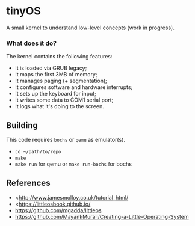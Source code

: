 # tinyOS
A small kernel to understand low-level concepts (work in progress). 

### What does it do?

The kernel contains the following features:
- It is loaded via GRUB legacy;
- It maps the first 3MB of memory;
- It manages paging (+ segmentation);
- It configures software and hardware interrupts;
- It sets up the keyboard for input;
- It writes some data to COM1 serial port;
- It logs what it's doing to the screen.

## Building

This code requires `bochs` or `qemu` as emulator(s).

- `cd ~/path/to/repo`
- `make`
- `make run` for qemu or `make run-bochs` for bochs

## References

- <http://www.jamesmolloy.co.uk/tutorial_html/
- <https://littleosbook.github.io/
- <https://github.com/mgadda/littleos>
- <https://github.com/MayankMurali/Creating-a-Little-Operating-System>
